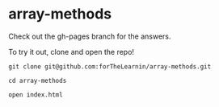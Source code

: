 # array-methods

Check out the gh-pages branch for the answers.

To try it out, clone and open the repo!

`git clone git@github.com:forTheLearnin/array-methods.git`

`cd array-methods`

`open index.html`

